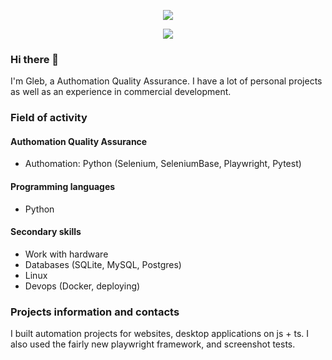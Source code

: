 <p align="center">
  <!-- Typing SVG by DenverCoder1 - https://github.com/DenverCoder1/readme-typing-svg -->
  <a href="https://github.com/DenverCoder1/readme-typing-svg">
    <img src="https://readme-typing-svg.demolab.com/?lines=Hi!%20I'm%20Gleb&font=Fira%20Code&center=true&width=440&height=45&color=a566c2&vCenter=true&duration=1&repeat=false&pause=1000&size=22" /></a>
</p>

<p align="center">
  <!-- Typing SVG by DenverCoder1 - https://github.com/DenverCoder1/readme-typing-svg -->
  <a href="https://github.com/DenverCoder1/readme-typing-svg">
    <img src="https://readme-typing-svg.demolab.com/?lines=Authomation%20Quality%20Assurance;3%2B%20years%20of%20experience;Always%20learning&font=Fira%20Code&center=true&width=440&height=45&color=a566c2&vCenter=true&duration=2500&pause=1000&size=22" /></a>
</p>

### Hi there 👋

I'm Gleb, a Authomation Quality Assurance. I have a lot of personal projects as well as an experience in commercial development.

### Field of activity

#### Authomation Quality Assurance
- Authomation: Python (Selenium, SeleniumBase, Playwright, Pytest)

#### Programming languages
- Python

#### Secondary skills

- Work with hardware
- Databases (SQLite, MySQL, Postgres)
- Linux
- Devops (Docker, deploying)

### Projects information and contacts

I built automation projects for websites, desktop applications on js + ts. I also used the fairly new playwright framework, and screenshot tests.

